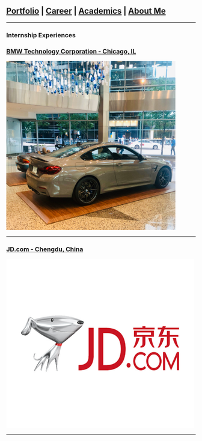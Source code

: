 ## [Portfolio](https://yizhuowu.github.io/) | [Career](https://yizhuowu.github.io/career) | [Academics](https://yizhuowu.github.io/academics) | [About Me](https://yizhuowu.github.io/about)
---

### Internship Experiences

### [BMW Technology Corporation - Chicago, IL](/sample_page)
<img src="images/career/bmw/bmw1.jpeg" width="450" height="450"/>

---
### [JD.com - Chengdu, China](/pdf/sample_presentation.pdf)
<img src="images/career/jd/jd1.png" width="500" height="450"/>


---
